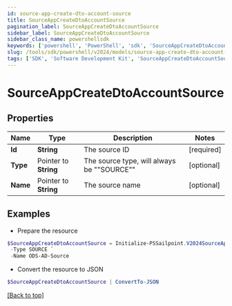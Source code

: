 ```yaml
---
id: source-app-create-dto-account-source
title: SourceAppCreateDtoAccountSource
pagination_label: SourceAppCreateDtoAccountSource
sidebar_label: SourceAppCreateDtoAccountSource
sidebar_class_name: powershellsdk
keywords: ['powershell', 'PowerShell', 'sdk', 'SourceAppCreateDtoAccountSource'] 
slug: /tools/sdk/powershell/v2024/models/source-app-create-dto-account-source
tags: ['SDK', 'Software Development Kit', 'SourceAppCreateDtoAccountSource']
---
```



# SourceAppCreateDtoAccountSource

## Properties

Name | Type | Description | Notes
------------ | ------------- | ------------- | -------------
**Id** |  **String** | The source ID | [required]
**Type** |  Pointer to **String** | The source type, will always be ""SOURCE"" | [optional] 
**Name** |  Pointer to **String** | The source name | [optional] 

## Examples

- Prepare the resource
```powershell
$SourceAppCreateDtoAccountSource = Initialize-PSSailpoint.V2024SourceAppCreateDtoAccountSource  -Id 2c9180827ca885d7017ca8ce28a000eb `
 -Type SOURCE `
 -Name ODS-AD-Source
```

- Convert the resource to JSON
```powershell
$SourceAppCreateDtoAccountSource | ConvertTo-JSON
```


[[Back to top]](#) 

